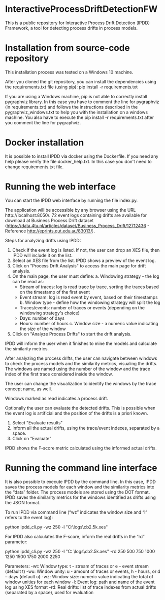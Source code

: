 # InteractiveProcessDriftDetectionFW
This is a public repository for Interactive Process Drift Detection (IPDD) Framework, a tool for detecting process drifts in process models. 

# Installation from source-code repository
This installation process was tested on a Windows 10 machine.

After you cloned the git repository, you can install the dependencies using the requirements.txt file (using pip):
pip install -r requirements.txt

If you are using a Windows machine, pip is not able to correctly install pygraphviz library. 
In this case you have to comment the line for pygraphviz (in requirements.txt) and follows the instructions described in the pygraphviz_windows.txt to help you with the installation on a windows machine. You also have to execute the pip install -r requirements.txt after you comment the line for pygraphviz. 

# Docker installation
It is possible to install IPDD via docker using the Dockerfile. If you need any help please verify the file docker_help.txt. In this case you don't need to change requirements.txt file. 

# Running the web interface
You can start the IPDD web interface by running the file index.py.

The application will be accessible by any browser using the URL http://localhost:8050/.
72 event logs containing drifts are available for download at Business Process Drift dataset (https://data.4tu.nl/articles/dataset/Business_Process_Drift/12712436 - Reference http://eprints.qut.edu.au/83013/). 

Steps for analyzing drifts using IPDD:
1) Check if the event log is listed. If not, the user can drop an XES file, then IPDD will include it on the list.
2) Select an XES file from the list. IPDD shows a preview of the event log. 
3) Click on "Process Drift Analysis" to access the main page for drift analysis.
3) On the main page, the user must define:
  a. Windowing strategy - the log can be read as: 
     - Stream of traces: log is read trace by trace, sorting the traces based on the timestamp of the first event
     - Event stream: log is read event by event, based on their timestamps
  b. Window type - define how the windowing strategy will split the log 
     - Traces/events: number of traces or events (depending on the windowing strategy's choice)
     - Days: number of days 
     - Hours: number of hours
  c. Window size - a numeric value indicating the size of the window
4) Click on "Analyze Process Drifts" to start the drift analysis. 

IPDD will inform the user when it finishes to mine the models and calculate the similarity metrics.

After analyzing the process drifts, the user can navigate between windows to check the process models and the similarity metrics, visualing the drifts. The windows are named using the number of the window and the trace index of the first trace considered inside the window.

The user can change the visualization to identify the windows by the trace concept name, as well.  

Windows marked as read indicates a process drift. 

Optionally the user can evaluate the detected drifts. This is possible when the event log is artificial and the position of the drifts is a priori known.
1) Select "Evaluate results"
2) Inform all the actual drifts, using the trace/event indexes, separated by a space.
3) Click on "Evaluate"

IPDD shows the F-score metric calculated using the informed actual drifts. 

# Running the command line interface

It is also possible to execute IPDD by the command line. In this case, IPDD saves the process models for each window and the similarity metrics into the “data” folder. 
The process models are stored using the DOT format. IPDD saves the similarity metrics for the windows identified as drifts using the JSON format. 

To run IPDD via command line (“wz” indicates the window size and “l” refers to the event log):

python ipdd_cli.py -wz 250 -l "C:\logs\cb2.5k.xes" 

For IPDD also calculates the F-score, inform the real drifts in the “rd” parameter:

python ipdd_cli.py -wz 250 -l "C: \logs\cb2.5k.xes" -rd 250 500 750 1000 1250 1500 1750 2000 2250

Parameters:
-wt: Window type: t - stream of traces or e - event stream (default t)
-wu: Window unity: u - amount of traces or events, h - hours, or d – days (default u)
-wz: Window size: numeric value indicating the total of window unities for each window
-l: Event log: path and name of the event log using XES format
-rd: Real drifts: list of trace indexes from actual drifts (separated by a space), used for evaluation

